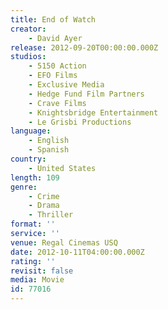 ```yaml
---
title: End of Watch
creator:
    - David Ayer
release: 2012-09-20T00:00:00.000Z
studios:
    - 5150 Action
    - EFO Films
    - Exclusive Media
    - Hedge Fund Film Partners
    - Crave Films
    - Knightsbridge Entertainment
    - Le Grisbi Productions
language:
    - English
    - Spanish
country:
    - United States
length: 109
genre:
    - Crime
    - Drama
    - Thriller
format: ''
service: ''
venue: Regal Cinemas USQ
date: 2012-10-11T04:00:00.000Z
rating: ''
revisit: false
media: Movie
id: 77016
---
```



